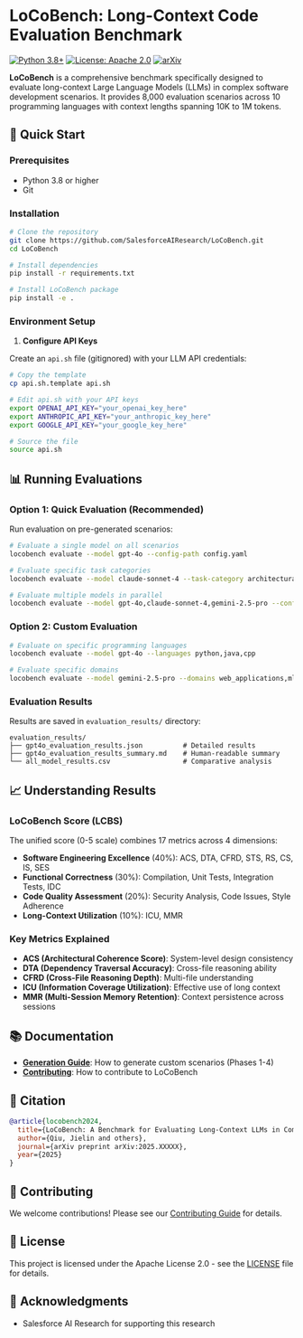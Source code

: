 # LoCoBench: Long-Context Code Evaluation Benchmark

[![Python 3.8+](https://img.shields.io/badge/python-3.8+-blue.svg)](https://www.python.org/downloads/)
[![License: Apache 2.0](https://img.shields.io/badge/License-Apache%202.0-blue.svg)](https://opensource.org/licenses/Apache-2.0)
[![arXiv](https://img.shields.io/badge/arXiv-2024.XXXXX-b31b1b.svg)](https://arxiv.org/abs/2024.XXXXX)

**LoCoBench** is a comprehensive benchmark specifically designed to evaluate long-context Large Language Models (LLMs) in complex software development scenarios. It provides 8,000 evaluation scenarios across 10 programming languages with context lengths spanning 10K to 1M tokens.

## 🚀 Quick Start

### Prerequisites

- Python 3.8 or higher
- Git

### Installation

```bash
# Clone the repository
git clone https://github.com/SalesforceAIResearch/LoCoBench.git
cd LoCoBench

# Install dependencies
pip install -r requirements.txt

# Install LoCoBench package
pip install -e .
```

### Environment Setup

1. **Configure API Keys**

Create an `api.sh` file (gitignored) with your LLM API credentials:

```bash
# Copy the template
cp api.sh.template api.sh

# Edit api.sh with your API keys
export OPENAI_API_KEY="your_openai_key_here"
export ANTHROPIC_API_KEY="your_anthropic_key_here"
export GOOGLE_API_KEY="your_google_key_here"

# Source the file
source api.sh
```


## 📊 Running Evaluations

### Option 1: Quick Evaluation (Recommended)

Run evaluation on pre-generated scenarios:

```bash
# Evaluate a single model on all scenarios
locobench evaluate --model gpt-4o --config-path config.yaml

# Evaluate specific task categories
locobench evaluate --model claude-sonnet-4 --task-category architectural_understanding --difficulty hard

# Evaluate multiple models in parallel
locobench evaluate --model gpt-4o,claude-sonnet-4,gemini-2.5-pro --config-path config.yaml
```

### Option 2: Custom Evaluation

```bash
# Evaluate on specific programming languages
locobench evaluate --model gpt-4o --languages python,java,cpp

# Evaluate specific domains
locobench evaluate --model gemini-2.5-pro --domains web_applications,ml_systems
```

### Evaluation Results

Results are saved in `evaluation_results/` directory:

```
evaluation_results/
├── gpt4o_evaluation_results.json          # Detailed results
├── gpt4o_evaluation_results_summary.md    # Human-readable summary
└── all_model_results.csv                  # Comparative analysis
```

## 📈 Understanding Results

### LoCoBench Score (LCBS)

The unified score (0-5 scale) combines 17 metrics across 4 dimensions:

- **Software Engineering Excellence** (40%): ACS, DTA, CFRD, STS, RS, CS, IS, SES
- **Functional Correctness** (30%): Compilation, Unit Tests, Integration Tests, IDC  
- **Code Quality Assessment** (20%): Security Analysis, Code Issues, Style Adherence
- **Long-Context Utilization** (10%): ICU, MMR

### Key Metrics Explained

- **ACS (Architectural Coherence Score)**: System-level design consistency
- **DTA (Dependency Traversal Accuracy)**: Cross-file reasoning ability
- **CFRD (Cross-File Reasoning Depth)**: Multi-file understanding
- **ICU (Information Coverage Utilization)**: Effective use of long context
- **MMR (Multi-Session Memory Retention)**: Context persistence across sessions


## 📚 Documentation

- **[Generation Guide](LoCoBench_generation.md)**: How to generate custom scenarios (Phases 1-4)
- **[Contributing](CONTRIBUTING.md)**: How to contribute to LoCoBench

## 📄 Citation

```bibtex
@article{locobench2024,
  title={LoCoBench: A Benchmark for Evaluating Long-Context LLMs in Complex Software Development Tasks},
  author={Qiu, Jielin and others},
  journal={arXiv preprint arXiv:2025.XXXXX},
  year={2025}
}
```

## 🤝 Contributing

We welcome contributions! Please see our [Contributing Guide](CONTRIBUTING.md) for details.

## 📜 License

This project is licensed under the Apache License 2.0 - see the [LICENSE](LICENSE.txt) file for details.

## 🙏 Acknowledgments

- Salesforce AI Research for supporting this research

